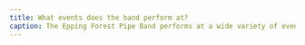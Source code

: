 ```yaml
---
title: What events does the band perform at?
caption: The Epping Forest Pipe Band performs at a wide variety of events, including weddings, funerals, parades, corporate functions, festivals, and community celebrations. Whether it’s a formal ceremony or a lively gathering, we provide a unique and memorable atmosphere with the stirring sounds of Scotland.
---
```

